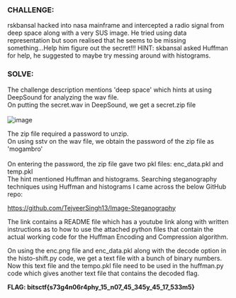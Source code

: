 ### CHALLENGE:
rskbansal hacked into nasa mainframe and intercepted a radio signal from deep space along with a very SUS image. 
He tried using data representation but soon realised that he seems to be missing something...Help him figure out the secret!!!
HINT: skbansal asked Huffman for help, he suggested to maybe try messing around with histograms.

### SOLVE:
The challenge description mentions 'deep space' which hints at using DeepSound for analyzing the wav file. </br>
On putting the secret.wav in DeepSound, we get a secret.zip file</br></br> 
![image](https://github.com/poorvi1910/Cryptonite/assets/146640913/87e55eca-613e-419f-91f2-03892ca8effa)

The zip file required a password to unzip.</br>
On using sstv on the wav file, we obtain the password of the zip file as 'mogambro' </br></br>
On entering the password, the zip file gave two pkl files: enc_data.pkl and temp.pkl </br>
The hint mentioned Huffman and histograms. Searching steganography techniques using Huffman and histograms I came across the below GitHub repo: </br>

https://github.com/TejveerSingh13/Image-Steganography </br>

The link contains a README file which has a youtube link along with written instructions as to how to use the attached python files that contain the actual working code for the Huffman Encoding and Compression algorithm. </br>

On using the enc.png file and enc_data.pkl along with the decode option in the histo-shift.py code, we get a text file with a bunch of binary numbers. Now this text file and the tempo.pkl file need to be used in the huffman.py code which gives another text file that contains the decoded flag.

**FLAG: bitsctf{s73g4n06r4phy_15_n07_45_345y_45_17_533m5}**
